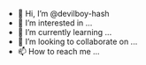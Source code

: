- 👋 Hi, I’m @devilboy-hash
- 👀 I’m interested in ...
- 🌱 I’m currently learning ...
- 💞️ I’m looking to collaborate on ...
- 📫 How to reach me ...

<!---
devilboy-hash/devilboy-hash is a ✨ special ✨ repository because its `README.md` (this file) appears on your GitHub profile.
You can click the Preview link to take a look at your changes.
--->
